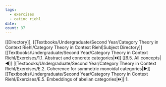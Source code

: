 ```yaml
---
tags:
  - exercises
  - catinc_riehl
date: 
count: 37
---
```

[[Directory]], [[Textbooks/Undergraduate/Second Year/Category Theory in Context Riehl/Category Theory in Context Riehl|Subject Directory]]
[[Textbooks/Undergraduate/Second Year/Category Theory in Context Riehl/Exercises/1.1. Abstract and concrete categories|🞀🞀]] [[6.5. All concepts|◀]] [[Textbooks/Undergraduate/Second Year/Category Theory in Context Riehl/Exercises/E.2. Coherence for symmetric monoidal categories|▶]] [[Textbooks/Undergraduate/Second Year/Category Theory in Context Riehl/Exercises/E.5. Embeddings of abelian categories|🞂🞂]]
1. 